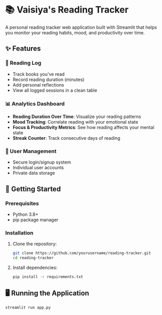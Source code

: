 # 📚 Vaisiya's Reading Tracker
A personal reading tracker web application built with Streamlit that helps you monitor your reading habits, mood, and productivity over time.

## ✨ Features

### 📖 Reading Log
- Track books you've read
- Record reading duration (minutes)
- Add personal reflections
- View all logged sessions in a clean table

### 📊 Analytics Dashboard
- **Reading Duration Over Time**: Visualize your reading patterns
- **Mood Tracking**: Correlate reading with your emotional state
- **Focus & Productivity Metrics**: See how reading affects your mental state
- **Streak Counter**: Track consecutive days of reading

### 🔐 User Management
- Secure login/signup system
- Individual user accounts
- Private data storage

## 🚀 Getting Started

### Prerequisites
- Python 3.8+
- pip package manager

### Installation
1. Clone the repository:
   ```bash
   git clone https://github.com/yourusername/reading-tracker.git
   cd reading-tracker

2. Install dependencies:
   ```bash
   pip install -r requirements.txt

## 🖥️ Running the Application
```bash
streamlit run app.py